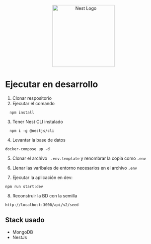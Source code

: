 <p align="center">
  <a href="http://nestjs.com/" target="blank"><img src="https://nestjs.com/img/logo-small.svg" width="200" alt="Nest Logo" /></a>
</p>

# Ejecutar en desarrollo

1. Clonar respositorio
2. Ejecutar el comando

```
  npm install
```

3. Tener Nest CLI instalado

```
  npm i -g @nestjs/cli
```

4. Levantar la base de datos

```
docker-compose up -d
```

5. Clonar el archivo ` .env.template` y renombrar la copia como `.env`

6. Llenar las varibales de entorno necesarios en el archivo `.env`

7. Ejecutar la aplicación en dev:

```
npm run start:dev
```

8. Reconstruir la BD con la semilla

```
http://localhost:3000/api/v2/seed
```

## Stack usado

- MongoDB
- NestJs
